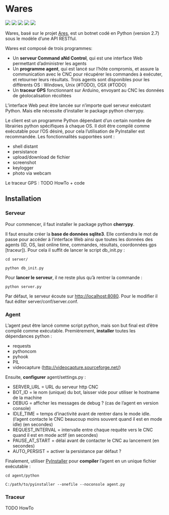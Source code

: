 # Wares
![](https://img.shields.io/badge/style-python-blue.svg?label=server) ![](https://img.shields.io/badge/style-html-orange.svg?label=server) ![](https://img.shields.io/badge/style-css-4B0082.svg?label=server)   ![](https://img.shields.io/badge/style-python-blue.svg?label=agent)   ![](https://img.shields.io/badge/style-arduino-ff69b4.svg?label=tracker)


Wares, basé sur le projet [Ares](https://github.com/sweetsoftware/Ares), est un botnet codé en Python (version 2.7) sous le modèle d’une API RESTful.

Wares est composé de trois programmes:
* Un **serveur Command aNd Control**, qui est une interface Web permettant d’administrer les agents
* Un **programme agent**, qui est lancé sur l’hôte compromis, et assure la communication avec le CNC pour récupérer les commandes à exécuter, et retourner leurs résultats. Trois agents sont disponibles pour les différents OS : Windows, Unix (#TODO), OSX (#TODO)
* Un **traceur GPS** fonctionnant sur Arduino, envoyant au CNC les données de géolocalisation récoltées

L’interface Web peut être lancée sur n’importe quel serveur exécutant Python. Mais elle nécessite d’installer le package python cherrypy.

Le client est un programme Python dépendant d’un certain nombre de librairies python spécifiques à chaque OS. Il doit être compilé comme exécutable pour l’OS désiré, pour cela l’utilisation de PyInstaller est recommandée. Les fonctionnalités supportées sont : 
* shell distant
* persistance
* upload/download de fichier
* screenshot
* keylogger
* photo via webcam

Le traceur GPS : TODO HowTo + code

## Installation

### Serveur

Pour commencer, il faut installer le package python **cherrypy**.

Il faut ensuite créer la **base de données sqlite3**. Elle contiendra le mot de passe pour accéder à l’interface Web ainsi que toutes les données des agents (ID, OS, last online time, commandes, résultats, coordonnées gps [traceur]). Pour cela il suffit de lancer le script db_init.py :
```
cd server/

python db_init.py
```

Pour **lancer le serveur**, il ne reste plus qu’à rentrer la commande :
```
python server.py
```

Par défaut, le serveur écoute sur [http://localhost:8080](http://localhost:8080). Pour le modifier il faut éditer server/conf/server.conf.

### Agent

L’agent peut être lancé comme script python, mais son but final est d’être compilé comme exécutable.
Premièrement, **installer** toutes les dépendances python :
* requests
* pythoncom
* pyhook
* PIL
* videocapture (http://videocapture.sourceforge.net/)

Ensuite, **configurer** agent/settings.py :
* SERVER_URL = URL du serveur http CNC
* BOT_ID = le nom (unique) du bot, laisser vide pour utiliser le hostname de la machine
* DEBUG = afficher les messages de debug ? (cas de l’agent en version console) 
* IDLE_TIME = temps d’inactivité avant de rentrer dans le mode idle. (l’agent contacte le CNC  beaucoup moins souvent quand il est en mode idle) (en secondes)
* REQUEST_INTERVAL = intervalle entre chaque requête vers le CNC quand il est en mode actif (en secondes)
* PAUSE_AT_START = délai avant de contacter le CNC au lancement (en secondes)
* AUTO_PERSIST = activer la persistance par défaut ?

Finalement, utiliser [PyInstaller](https://github.com/pyinstaller/pyinstaller) pour **compiler** l’agent en un unique fichier exécutable :
```
cd agent/python

C:/path/to/pyinstaller --onefile --noconsole agent.py
```

### Traceur

TODO HowTo

